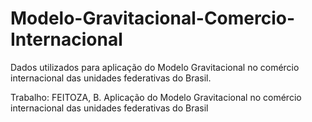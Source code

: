 # Modelo-Gravitacional-Comercio-Internacional
Dados utilizados para aplicação do Modelo Gravitacional no comércio internacional das unidades federativas do Brasil.

Trabalho: FEITOZA, B. Aplicação do Modelo Gravitacional no comércio internacional das unidades federativas do Brasil
